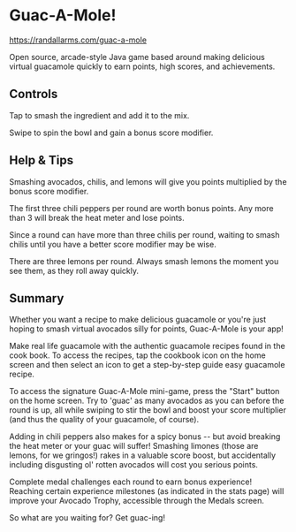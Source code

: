 # Guac-A-Mole!
https://randallarms.com/guac-a-mole

Open source, arcade-style Java game based around making delicious virtual guacamole quickly to earn points, high scores, and achievements.

## Controls

Tap to smash the ingredient and add it to the mix.

Swipe to spin the bowl and gain a bonus score modifier.

## Help & Tips

Smashing avocados, chilis, and lemons will give you points multiplied by the bonus score modifier.

The first three chili peppers per round are worth bonus points. Any more than 3 will break the heat meter and lose points.

Since a round can have more than three chilis per round, waiting to smash chilis until you have a better score modifier may be wise.

There are three lemons per round. Always smash lemons the moment you see them, as they roll away quickly.

## Summary

Whether you want a recipe to make delicious guacamole or you're just hoping to smash virtual avocados silly for points, Guac-A-Mole is your app!

Make real life guacamole with the authentic guacamole recipes found in the cook book. To access the recipes, tap the cookbook icon on the home screen and then select an icon to get a step-by-step guide easy guacamole recipe.

To access the signature Guac-A-Mole mini-game, press the "Start" button on the home screen. Try to 'guac' as many avocados as you can before the round is up, all while swiping to stir the bowl and boost your score multiplier (and thus the quality of your guacamole, of course).

Adding in chili peppers also makes for a spicy bonus -- but avoid breaking the heat meter or your guac will suffer! Smashing limones (those are lemons, for we gringos!) rakes in a valuable score boost, but accidentally including disgusting ol' rotten avocados will cost you serious points.

Complete medal challenges each round to earn bonus experience! Reaching certain experience milestones (as indicated in the stats page) will improve your Avocado Trophy, accessible through the Medals screen.

So what are you waiting for? Get guac-ing!
